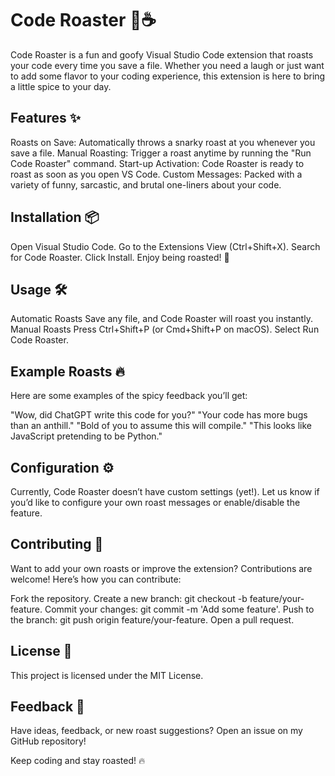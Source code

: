 # Code Roaster 🥵☕️

Code Roaster is a fun and goofy Visual Studio Code extension that roasts your code every time you save a file. Whether you need a laugh or just want to add some flavor to your coding experience, this extension is here to bring a little spice to your day.

## Features ✨

Roasts on Save: Automatically throws a snarky roast at you whenever you save a file.
Manual Roasting: Trigger a roast anytime by running the "Run Code Roaster" command.
Start-up Activation: Code Roaster is ready to roast as soon as you open VS Code.
Custom Messages: Packed with a variety of funny, sarcastic, and brutal one-liners about your code.

## Installation 📦

Open Visual Studio Code.
Go to the Extensions View (Ctrl+Shift+X).
Search for Code Roaster.
Click Install.
Enjoy being roasted! 🥴

## Usage 🛠️

Automatic Roasts
Save any file, and Code Roaster will roast you instantly.
Manual Roasts
Press Ctrl+Shift+P (or Cmd+Shift+P on macOS).
Select Run Code Roaster.

## Example Roasts 🔥

Here are some examples of the spicy feedback you’ll get:

"Wow, did ChatGPT write this code for you?"
"Your code has more bugs than an anthill."
"Bold of you to assume this will compile."
"This looks like JavaScript pretending to be Python."

## Configuration ⚙️

Currently, Code Roaster doesn’t have custom settings (yet!). Let us know if you’d like to configure your own roast messages or enable/disable the feature.

## Contributing 🤝

Want to add your own roasts or improve the extension? Contributions are welcome! Here’s how you can contribute:

Fork the repository.
Create a new branch: git checkout -b feature/your-feature.
Commit your changes: git commit -m 'Add some feature'.
Push to the branch: git push origin feature/your-feature.
Open a pull request.

## License 📜

This project is licensed under the MIT License.

## Feedback 💬

Have ideas, feedback, or new roast suggestions? Open an issue on my GitHub repository!

Keep coding and stay roasted! 🔥
